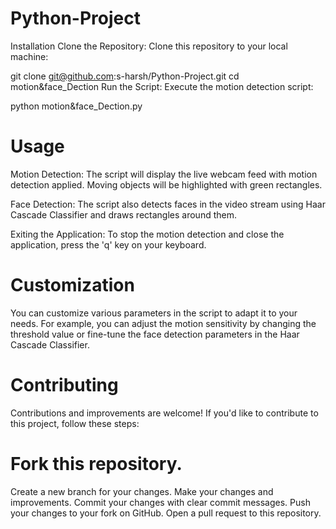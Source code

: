 # Python-Project
Installation
Clone the Repository: Clone this repository to your local machine:

git clone git@github.com:s-harsh/Python-Project.git
cd motion&face_Dection
Run the Script: Execute the motion detection script:


python motion&face_Dection.py

# Usage
Motion Detection: The script will display the live webcam feed with motion detection applied. Moving objects will be highlighted with green rectangles.

Face Detection: The script also detects faces in the video stream using Haar Cascade Classifier and draws rectangles around them.

Exiting the Application: To stop the motion detection and close the application, press the 'q' key on your keyboard.

# Customization
You can customize various parameters in the script to adapt it to your needs. For example, you can adjust the motion sensitivity by changing the threshold value or fine-tune the face detection parameters in the Haar Cascade Classifier.

# Contributing
Contributions and improvements are welcome! If you'd like to contribute to this project, follow these steps:

# Fork this repository.
Create a new branch for your changes.
Make your changes and improvements.
Commit your changes with clear commit messages.
Push your changes to your fork on GitHub.
Open a pull request to this repository.
